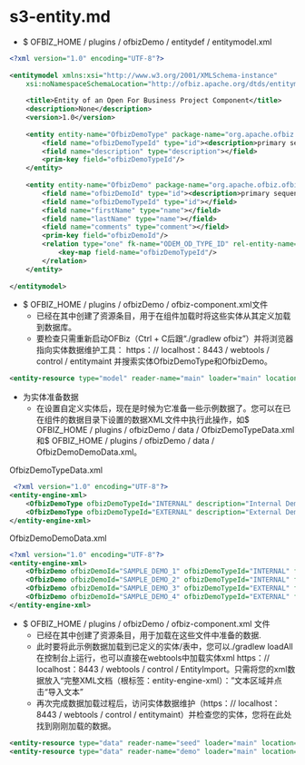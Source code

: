 # s3-entity.md
+ $ OFBIZ_HOME / plugins / ofbizDemo / entitydef / entitymodel.xml

```xml
<?xml version="1.0" encoding="UTF-8"?>
  
<entitymodel xmlns:xsi="http://www.w3.org/2001/XMLSchema-instance"
    xsi:noNamespaceSchemaLocation="http://ofbiz.apache.org/dtds/entitymodel.xsd">
  
    <title>Entity of an Open For Business Project Component</title>
    <description>None</description>
    <version>1.0</version>
  
    <entity entity-name="OfbizDemoType" package-name="org.apache.ofbiz.ofbizdemo" title="OfbizDemo Type Entity">
        <field name="ofbizDemoTypeId" type="id"><description>primary sequenced ID</description></field>
        <field name="description" type="description"></field>
        <prim-key field="ofbizDemoTypeId"/>
    </entity>
  
    <entity entity-name="OfbizDemo" package-name="org.apache.ofbiz.ofbizdemo" title="OfbizDemo Entity">
        <field name="ofbizDemoId" type="id"><description>primary sequenced ID</description></field>
        <field name="ofbizDemoTypeId" type="id"></field>
        <field name="firstName" type="name"></field>
        <field name="lastName" type="name"></field>
        <field name="comments" type="comment"></field>
        <prim-key field="ofbizDemoId"/>
        <relation type="one" fk-name="ODEM_OD_TYPE_ID" rel-entity-name="OfbizDemoType">
            <key-map field-name="ofbizDemoTypeId"/>
        </relation>
    </entity>
  
</entitymodel>
```

+ $ OFBIZ_HOME / plugins / ofbizDemo / ofbiz-component.xml文件
    * 已经在其中创建了资源条目，用于在组件加载时将这些实体从其定义加载到数据库。
    * 要检查只需重新启动OFBiz（Ctrl + C后跟“./gradlew ofbiz”）并将浏览器指向实体数据维护工具：  https：// localhost：8443 / webtools / control / entitymaint  并搜索实体OfbizDemoType和OfbizDemo。

```xml
<entity-resource type="model" reader-name="main" loader="main" location="entitydef/entitymodel.xml"/>
```

+ 为实体准备数据
    * 在设置自定义实体后，现在是时候为它准备一些示例数据了。您可以在已在组件的数据目录下设置的数据XML文件中执行此操作，如$ OFBIZ_HOME / plugins / ofbizDemo / data / OfbizDemoTypeData.xml  和$ OFBIZ_HOME / plugins / ofbizDemo / data / OfbizDemoDemoData.xml。

OfbizDemoTypeData.xml

```xml
 <?xml version="1.0" encoding="UTF-8"?>
<entity-engine-xml>
    <OfbizDemoType ofbizDemoTypeId="INTERNAL" description="Internal Demo - Office"/>
    <OfbizDemoType ofbizDemoTypeId="EXTERNAL" description="External Demo - On Site"/>
</entity-engine-xml>
```

OfbizDemoDemoData.xml

```xml
<?xml version="1.0" encoding="UTF-8"?>
<entity-engine-xml>
    <OfbizDemo ofbizDemoId="SAMPLE_DEMO_1" ofbizDemoTypeId="INTERNAL" firstName="Sample First 1" lastName="Sample Last 1" comments="This is test comment for first record."/>
    <OfbizDemo ofbizDemoId="SAMPLE_DEMO_2" ofbizDemoTypeId="INTERNAL" firstName="Sample First 2" lastName="Sample last 2" comments="This is test comment for second record."/>
    <OfbizDemo ofbizDemoId="SAMPLE_DEMO_3" ofbizDemoTypeId="EXTERNAL" firstName="Sample First 3" lastName="Sample last 3" comments="This is test comment for third record."/>
    <OfbizDemo ofbizDemoId="SAMPLE_DEMO_4" ofbizDemoTypeId="EXTERNAL" firstName="Sample First 4" lastName="Sample last 4" comments="This is test comment for fourth record."/>
</entity-engine-xml>
```

+ $ OFBIZ_HOME / plugins / ofbizDemo / ofbiz-component.xml  文件
    * 已经在其中创建了资源条目，用于加载在这些文件中准备的数据.
    * 此时要将此示例数据加载到已定义的实体/表中，您可以./gradlew loadAll在控制台上运行，也可以直接在webtools中加载实体xml  https：// localhost：8443 / webtools / control / EntityImport。只需将您的xml数据放入“完整XML文档（根标签：entity-engine-xml）：”文本区域并点击“导入文本”
    * 再次完成数据加载过程后，访问实体数据维护（https：// localhost：8443 / webtools / control / entitymaint）并检查您的实体，您将在此处找到刚刚加载的数据。

```xml
<entity-resource type="data" reader-name="seed" loader="main" location="data/OfbizDemoTypeData.xml"/>
<entity-resource type="data" reader-name="demo" loader="main" location="data/OfbizDemoDemoData.xml"/>
```


